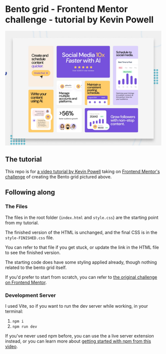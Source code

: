 # Bento grid - Frontend Mentor challenge - tutorial by Kevin Powell

![Design preview for the Bento grid coding challenge](./preview.jpg)

## The tutorial

This repo is for [a video tutorial by Kevin Powell](https://youtu.be/h4dHvo09cG4) taking on [Frontend Mentor's challenge](https://www.frontendmentor.io/challenges/bento-grid-RMydElrlOj?via=kevinpowell) of creating the Bento grid pictured above.

## Following along

### The Files

The files in the root folder (`index.html` and `style.css`) are the starting point from my tutorial.

The finished version of the HTML is unchanged, and the final CSS is in the `style-FINISHED.css` file.

You can refer to that file if you get stuck, or update the link in the HTML file to see the finished version.

The starting code does have some styling applied already, though nothing related to the bento grid itself.

If you'd prefer to start from scratch, you can refer to [the original challenge on Frontend Mentor](https://www.frontendmentor.io/challenges/bento-grid-RMydElrlOj?via=kevinpowell).

### Development Server

I used Vite, so if you want to run the dev server while working, in your terminal:

1. `npm i`
2. `npm run dev`

If you've never used npm before, you can use the a live server extension instead, or you can learn more about [getting started with npm from this video](https://youtu.be/UYz-9UaUp2E).
